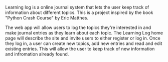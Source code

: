 Learning log is a online journal system that lets the user keep track of information about different topics. This is a project inspired by the book "Python Crash Course" by Eric Matthes.

The web app will allow users to log the topics they're interested in and make journal entries as they learn about each topic. The Learning Log home  page will describe the site and invite users to either register or log in. Once they log in, a user can create new topics, add new entries and read and edit existing entries. This will allow the user to keep track of new information and infromation already found. 